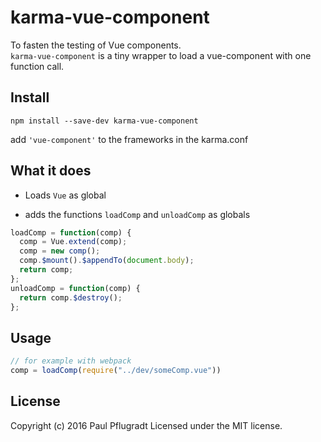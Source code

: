 # karma-vue-component
To fasten the testing of Vue components.  
`karma-vue-component` is a tiny wrapper to load a vue-component with one function call.

## Install

```
npm install --save-dev karma-vue-component
```
add `'vue-component'` to the frameworks in the karma.conf

## What it does

- Loads `Vue` as global

- adds the functions `loadComp` and `unloadComp` as globals

```js
loadComp = function(comp) {
  comp = Vue.extend(comp);
  comp = new comp();
  comp.$mount().$appendTo(document.body);
  return comp;
};
unloadComp = function(comp) {
  return comp.$destroy();
};
```

## Usage
```js
// for example with webpack
comp = loadComp(require("../dev/someComp.vue"))

```

## License
Copyright (c) 2016 Paul Pflugradt
Licensed under the MIT license.
